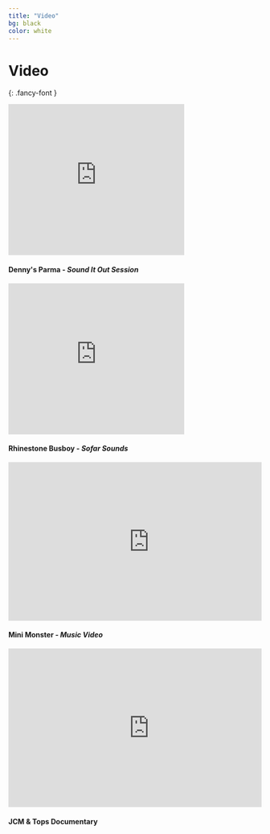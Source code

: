 ```yaml
---
title: "Video"
bg: black
color: white
---
```


# Video
{: .fancy-font }

<div class="row">
	<div class="column half">
		<div class="icontain">
		<iframe width="350" height="300" src="https://www.youtube.com/embed/PMWgImdEvJU?rel=0&amp;showinfo=0" frameborder="0" allowfullscreen></iframe></div>
		<h4>Denny's Parma - <em>Sound It Out Session</em></h4>
	</div>
	<div class="column half">
		<div class="icontain">
		<iframe width="350" height="300" src="https://www.youtube.com/embed/rzZwz5htiqU?rel=0&amp;showinfo=0" frameborder="0" allowfullscreen></iframe></div>
		<h4>Rhinestone Busboy - <em>Sofar Sounds</em></h4>
	</div>
</div>
<div class="row">
	<div class="column half">
		<div class="icontain">
			<iframe width="560" height="315" src="https://www.youtube.com/embed/lLrFPnVPnrs?showinfo=0" frameborder="0" allowfullscreen></iframe>
		</div>
		<h4>Mini Monster - <em>Music Video</em></h4>
	</div>
	<div class="column half">
		<div class="icontain">
			<iframe width="560" height="315" src="https://www.youtube.com/embed/iHjosXSd05Y?showinfo=0" frameborder="0" allowfullscreen></iframe>
		</div>
		<h4>JCM &amp; Tops Documentary</h4>
	</div>
</div>